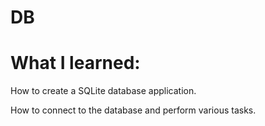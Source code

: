 # DB

# What I learned:

How to create a SQLite database application.

How to connect to the database and perform various tasks. 
